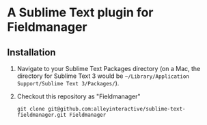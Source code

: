 A Sublime Text plugin for Fieldmanager
======================================

Installation
------------

1. Navigate to your Sublime Text Packages directory (on a Mac, the directory for
Sublime Text 3 would be `~/Library/Application Support/Sublime Text 3/Packages/`).
2. Checkout this repository as "Fieldmanager"

    ```
    git clone git@github.com:alleyinteractive/sublime-text-fieldmanager.git Fieldmanager
    ```